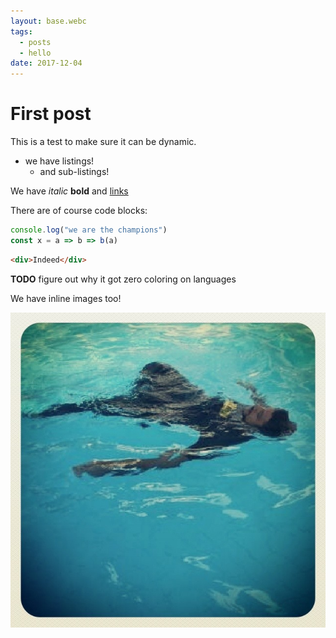 ```yaml
---
layout: base.webc
tags:
  - posts
  - hello
date: 2017-12-04
---
```

# First post

This is a test to make sure it can be dynamic.

- we have listings!
  - and sub-listings!

We have _italic_ **bold** and [links](https://github.com/chjj/marked)

There are of course code blocks:

```javascript
console.log("we are the champions")
const x = a => b => b(a)
```

```html
<div>Indeed</div>
```

**TODO** figure out why it got zero coloring on languages

We have inline images too!

![picture_10.jpg](/assets/profile-pics/picture_10.jpg)
